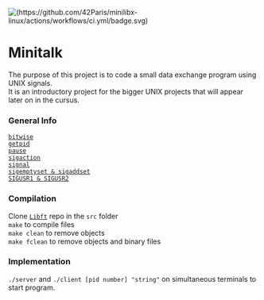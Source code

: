 ![(https://github.com/42Paris/minilibx-linux/actions/workflows/ci.yml/badge.svg)](https://img.shields.io/badge/norminette-100%25-green)

# Minitalk 

The purpose of this project is to code a small data exchange program using UNIX signals. <br>
It is an introductory project for the bigger UNIX projects that will appear later on in the cursus. 

### General Info

[`bitwise`](https://www.cprogramming.com/tutorial/bitwise_operators.html) <br>
[`getpid`](https://man7.org/linux/man-pages/man2/getpid.2.html) <br>
[`pause`](https://man7.org/linux/man-pages/man2/pause.2.html) <br>
[`sigaction`](https://man7.org/linux/man-pages/man2/sigaction.2.html) <br>
[`signal`](https://man7.org/linux/man-pages/man2/signal.2.html) <br>
[`sigemptyset & sigaddset`](https://man7.org/linux/man-pages/man3/sigsetops.3.html) <br>
[`SIGUSR1 & SIGUSR2`](https://www.gnu.org/software/libc/manual/html_node/Miscellaneous-Signals.html)<br>

### Compilation

Clone [`Libft`](https://github.com/carlarfranca/42Projects/tree/main/ft_libft/Libft_Commented) repo  in the `src` folder <br>
`make` to compile files <br>
`make clean` to remove objects <br>
`make fclean` to remove objects and binary files <br>

### Implementation 

`./server` and `./client [pid number] "string"` on simultaneous terminals to start program. <br>
